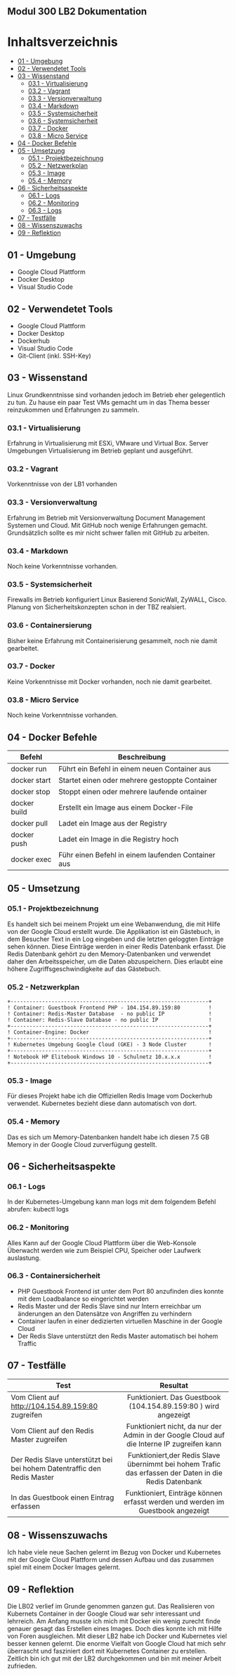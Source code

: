 
## **Modul 300 LB2 Dokumentation** 

# Inhaltsverzeichnis
  - [01 - Umgebung](#01---umgebung)
  - [02 - Verwendetet Tools](#02---verwendetet-tools)
  - [03 - Wissenstand](#03---wissenstand)
    - [03.1 - Virtualisierung](#03.1---virtualisierung)
    - [03.2 - Vagrant](#03.2---vagrant)
    - [03.3 - Versionverwaltung](#03.3---versionverwaltung)
    - [03.4 - Markdown](#03.4---markdown)
    - [03.5 - Systemsicherheit](#03.5---systemsicherheit)
    - [03.6 - Systemsicherheit](#03.6---containersierung)
    - [03.7 - Docker](#03.7---docker)
    - [03.8 - Micro Service](#03.8---micro-service)
  - [04 - Docker Befehle](#04---docker-befehle)
  - [05 - Umsetzung](#05---umsetzung)
    - [05.1 - Projektbezeichnung](#05.1---projektbezeichnung)
    - [05.2 - Netzwerkplan](#05.2---netzwerkplan)
    - [05.3 - Image](#05.3---image)
    - [05.4 - Memory](#05.4---memory)
  - [06 - Sicherheitsaspekte](#06---sicherheitsaspekte)
    - [06.1 - Logs](#06.1---logs)
    - [06.2 - Monitoring](#06.2---monitoring)
    - [06.3 - Logs](#06.3---containersicherheit)
  - [07 - Testfälle](#07---testfälle)   
  - [08 - Wissenszuwachs](#08---wissenszuwachs)
  - [09 - Reflektion](#09---reflektion)
 
## 01 - Umgebung

- Google Cloud Plattform
- Docker Desktop
- Visual Studio Code

## 02 - Verwendetet Tools

- Google Cloud Plattform
- Docker Desktop
- Dockerhub
- Visual Studio Code
- Git-Client (inkl. SSH-Key)

## 03 - Wissenstand

Linux Grundkenntnisse sind vorhanden jedoch im Betrieb eher gelegentlich zu tun. Zu hause ein paar Test VMs gemacht um in das Thema besser reinzukommen und Erfahrungen zu sammeln.

### 03.1 - Virtualisierung
Erfahrung in Virtualisierung mit ESXi, VMware und Virtual Box. Server Umgebungen Virtualisierung im Betrieb geplant und ausgeführt.

### 03.2 - Vagrant
Vorkenntnisse von der LB1 vorhanden

### 03.3 - Versionverwaltung
Erfahrung im Betrieb mit Versionverwaltung Document Management Systemen und Cloud. Mit GitHub noch wenige Erfahrungen gemacht. Grundsätzlich sollte es mir nicht schwer fallen mit GitHub zu arbeiten.

### 03.4 - Markdown
Noch keine Vorkenntnisse vorhanden.

### 03.5 - Systemsicherheit
Firewalls im Betrieb konfiguriert Linux Basierend SonicWall, ZyWALL, Cisco. Planung von Sicherheitskonzepten schon in der TBZ realsiert.

### 03.6 - Containersierung
Bisher keine Erfahrung mit Containerisierung gesammelt, noch nie damit gearbeitet.

### 03.7 - Docker
Keine Vorkenntnisse mit Docker vorhanden, noch nie damit gearbeitet.

### 03.8 - Micro Service
Noch keine Vorkenntnisse vorhanden.

## 04 - Docker Befehle

| Befehl       | Beschreibung                                       |
| ------------ | -------------------------------------------------- |
| docker run   | Führt ein Befehl in einem neuen Container aus      |
| docker start | Startet einen oder mehrere gestoppte Container     |
| docker stop  | Stoppt einen oder mehrere laufende ontainer        |
| docker build | Erstellt ein Image aus einem Docker-File           |
| docker pull  | Ladet ein Image aus der Registry                   |
| docker push  | Ladet ein Image in die Registry hoch               |
| docker exec  | Führ einen Befehl in einem laufenden Container aus |

## 05 - Umsetzung

### 05.1 - Projektbezeichnung
Es handelt sich bei meinem Projekt um eine Webanwendung, die mit Hilfe von der Google Cloud erstellt wurde. Die Applikation ist ein Gästebuch, in dem Besucher Text in ein Log eingeben und die letzten geloggten Einträge sehen können. Diese Einträge werden in einer Redis Datenbank erfasst. Die Redis Datenbank gehört zu den Memory-Datenbanken und verwendet daher den Arbeitsspeicher, um die Daten abzuspeichern. Dies erlaubt eine höhere Zugriffsgeschwindigkeite auf das Gästebuch.  

### 05.2 - Netzwerkplan

    +---------------------------------------------------------------+
    ! Container: Guestbook Frontend PHP - 104.154.89.159:80         !
    ! Container: Redis-Master Database  - no public IP              !
    ! Container: Redis-Slave Database - no public IP                !
    +---------------------------------------------------------------+
    ! Container-Engine: Docker                                      !
    +---------------------------------------------------------------+
    ! Kubernetes Umgebung Google Cloud (GKE) - 3 Node Cluster       !
    +---------------------------------------------------------------+
    ! Notebook HP Elitebook Windows 10 - Schulnetz 10.x.x.x         !
    +---------------------------------------------------------------+


### 05.3 - Image
Für dieses Projekt habe ich die Offiziellen Redis Image vom Dockerhub verwendet. Kubernetes bezieht diese dann automatisch von dort.

### 05.4 - Memory
Das es sich um Memory-Datenbanken handelt habe ich diesen 7.5 GB Memory in der Google Cloud zurverfügung gestellt. 

## 06 - Sicherheitsaspekte

### 06.1 - Logs
In der Kubernetes-Umgebung kann man logs mit dem folgendem Befehl abrufen: kubectl logs <pod-name>

### 06.2 - Monitoring
Alles Kann auf der Google Cloud Plattform über die Web-Konsole Überwacht werden wie zum Beispiel CPU, Speicher oder Laufwerk auslastung.

### 06.3 - Containersicherheit
- PHP Guestbook Frontend ist unter dem Port 80 anzufinden dies konnte mit dem Loadbalance so eingerichtet werden
- Redis Master und der Redis Slave sind nur Intern erreichbar um änderungen an den Datensätze von Angriffen zu verhindern
- Container laufen in einer dedizierten virtuellen Maschine in der Google Cloud
- Der Redis Slave unterstützt den Redis Master automatisch bei hohem Traffic  

## 07 - Testfälle

|   Test| Resultat  |
|---|:-:|
| Vom Client auf http://104.154.89.159:80 zugreifen  | Funktioniert. Das Guestbook (104.154.89.159:80 ) wird angezeigt  |
| Vom Client auf den Redis Master zugreifen |  Funktioniert nicht, da nur der Admin in der Google Cloud auf die Interne IP zugreifen kann|
| Der Redis Slave unterstützt bei bei hohem Datentraffic den Redis Master |  Funktioniert,der Redis Slave übernimmt bei hohem Trafic das erfassen der Daten in die Redis Datenbank   |
| In das Guestbook einen Eintrag erfassen | Funktioniert, Einträge können erfasst werden und werden im Guestbook angezeigt|

## 08 - Wissenszuwachs

Ich habe viele neue Sachen gelernt im Bezug von Docker und Kubernetes mit der Google Cloud Plattform und dessen Aufbau und das zusammen spiel mit einem Docker Images gelernt.   

## 09 - Reflektion
Die LB02 verlief im Grunde genommen ganzen gut. Das Realisieren von Kubernets Container in der Google Cloud war sehr interessant und lehrreich. Am Anfang musste ich mich mit Docker ein wenig zurecht finde genauer gesagt das Erstellen eines Images. Doch dies konnte ich mit Hilfe von Foren ausgleichen. Mit dieser LB2 habe ich Docker und Kubernetes viel besser kennen gelernt. Die enorme Vielfalt von Google Cloud hat mich sehr überrascht und fasziniert dort mit Kubernetes Container zu erstellen. Zeitlich bin ich gut mit der LB2 durchgekommen und bin mit meiner Arbeit zufrieden. 

